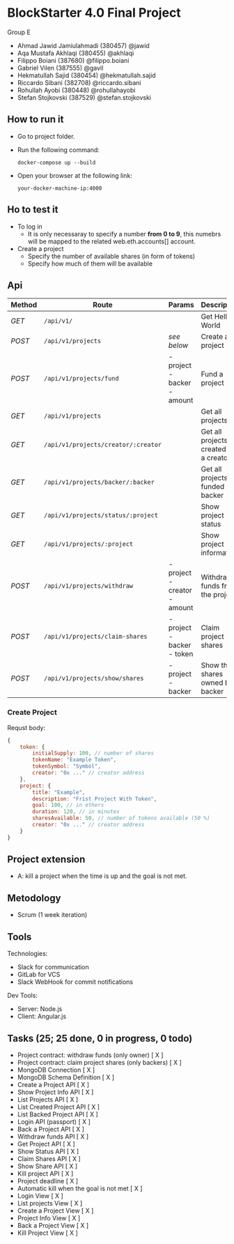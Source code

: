 # BlockStarter 4.0 Final Project

Group E
- Ahmad Jawid Jamiulahmadi (380457) @jawid
- Aqa Mustafa Akhlaqi (380455) @akhlaqi
- Filippo Boiani (387680) @filippo.boiani
- Gabriel Vilen (387555) @gavil
- Hekmatullah Sajid (380454) @hekmatullah.sajid
- Riccardo Sibani (382708) @riccardo.sibani
- Rohullah Ayobi (380448) @rohullahayobi
- Stefan Stojkovski (387529) @stefan.stojkovski

## How to run it
- Go to project folder. 
- Run the following command: 

    `docker-compose up --build`
- Open your browser at the following link:

    `your-docker-machine-ip:4000`

## Ho to test it
- To log in 
    - It is only necessaray to specify a number **from 0 to 9**, this numebrs will be mapped to the related web.eth.accounts[] account. 
- Create a project 
    - Specify the number of available shares (in form of tokens)
    - Specify how much of them will be available 

## Api 

Method | Route | Params | Description
--- | --- | --- | ---
*GET* | `/api/v1/` |  | Get Hello World
*POST* | `/api/v1/projects` | *see below* | Create a project
*POST* | `/api/v1/projects/fund` | - project<br> - backer<br> - amount | Fund a project
*GET* | `/api/v1/projects` |  | Get all projects
*GET* | `/api/v1/projects/creator/:creator` |  | Get all projects created by a creator
*GET* | `/api/v1/projects/backer/:backer ` |  | Get all projects funded by a backer
*GET* | `/api/v1/projects/status/:project ` | | Show project status
*GET* | `/api/v1/projects/:project ` |  | Show project information
*POST* | `/api/v1/projects/withdraw ` | - project<br> - creator<br> - amount  | Withdraw funds from the project
*POST* | `/api/v1/projects/claim-shares ` | - project<br> - backer<br> - token  | Claim project shares
*POST* | `/api/v1/projects/show/shares ` | - project<br> - backer  | Show the shares owned by a backer

### Create Project 

Requst body: 

```javascript
{
    token: {
        initialSupply: 100, // number of shares
        tokenName: "Example Token",
        tokenSymbol: "Symbol",
        creator: "0x ..." // creator address
    },
    project: {
        title: "Example",
        description: "Frist Project With Token",
        goal: 100, // in ethers
        duration: 120, // in minutes
        sharesAvailable: 50, // number of tokens available (50 %)
        creator: "0x ..." // creator address
    }
}
```

## Project extension
- A: kill a project when the time is up and the goal is not met. 


## Metodology 
- Scrum (1 week iteration)

## Tools 
Technologies: 
- Slack for communication
- GitLab for VCS
- Slack WebHook for commit notifications 

Dev Tools:
- Server: Node.js 
- Client: Angular.js


## Tasks (25; 25 done, 0 in progress, 0 todo)
- Project contract: withdraw funds (only owner) [ X ]
- Project contract: claim project shares (only backers) [ X ]
- MongoDB Connection [ X ]
- MongoDB Schema Definition [ X ]
- Create a Project API [ X ]
- Show Project Info API [ X ]
- List Projects API [ X ]
- List Created Project API [ X ]
- List Backed Project API [ X ]
- Login API (passport) [ X ]
- Back a Project API [ X ]
- Withdraw funds API [ X ]
- Get Project API [ X ]
- Show Status API [ X ]
- Claim Shares API [ X ]
- Show Share API [ X ]
- Kill project API [ X ]
- Project deadline [ X ]
- Automatic kill when the goal is not met [ X ]
- Login View [ X ]
- List projects View [ X ]
- Create a Project View [ X ]
- Project Info View [ X ]
- Back a Project View [ X ]
- Kill Project View [ X ]




